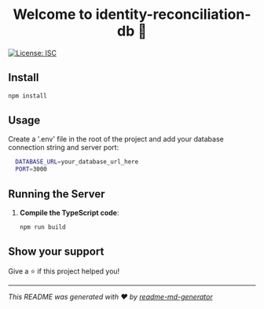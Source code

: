 <h1 align="center">Welcome to identity-reconciliation-db 👋</h1>
<p>
  <a href="#" target="_blank">
    <img alt="License: ISC" src="https://img.shields.io/badge/License-ISC-yellow.svg" />
  </a>
</p>


## Install

```sh
npm install
```

## Usage

Create a '.env' file in the root of the project and add your database connection string and server port:
```sh
  DATABASE_URL=your_database_url_here
  PORT=3000
```

## Running the Server

1. **Compile the TypeScript code**:
    ```bash
    npm run build
    ```

## Show your support

Give a ⭐️ if this project helped you!

***
_This README was generated with ❤️ by [readme-md-generator](https://github.com/kefranabg/readme-md-generator)_